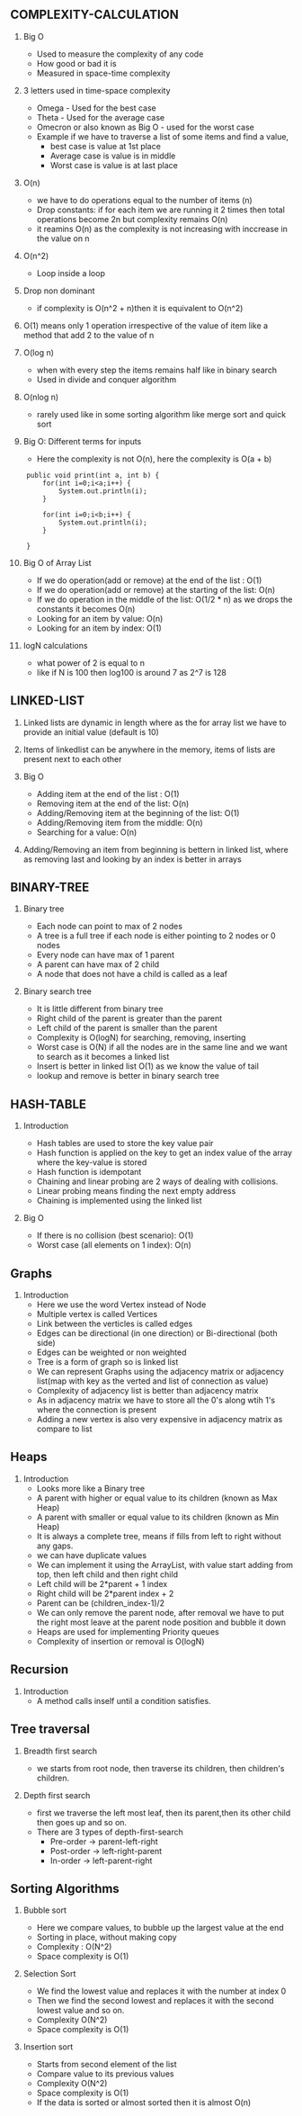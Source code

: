 ## COMPLEXITY-CALCULATION

1. Big O
    - Used to measure the complexity of any code
    - How good or bad it is
    - Measured in space-time complexity
  
2. 3 letters used in time-space complexity
    - Omega - Used for the best case
    - Theta - Used for the average case
    - Omecron or also known as Big O - used for the worst case
    - Example if we have to traverse a list of some items and find a value, 
      - best case is value at 1st place
      - Average case is value is in middle
      - Worst case is value is at last place

3. O(n)
    - we have to do operations equal to the number of items (n)
    - Drop constants: if for each item we are running it 2 times then total operations become 2n but complexity remains O(n)
    - it reamins O(n) as the complexity is not increasing with inccrease in the value on n

4. O(n^2)
    - Loop inside a loop

5. Drop non dominant
    - if complexity is O(n^2 + n)then it is equivalent to O(n^2)

6. O(1) means only 1 operation irrespective of the value of item like a method that add 2 to the value of n

7. O(log n)
   - when with every step the items remains half like in binary search
   - Used in divide and conquer algorithm

8. O(nlog n)
   - rarely used like in some sorting algorithm like merge sort and quick sort

9. Big O: Different terms for inputs
    - Here the complexity is not O(n), here the complexity is O(a + b)

```
    public void print(int a, int b) {
        for(int i=0;i<a;i++) {
            System.out.println(i);
        }

        for(int i=0;i<b;i++) {
            System.out.println(i);
        }

    }

```

10. Big O of Array List
    -  If we do operation(add or remove) at the end of the list : O(1)
    -  If we do operation(add or remove) at the starting of the list: O(n)
    -  If we do operation in the middle of the list: O(1/2 * n)  as we drops the constants it becomes O(n)
    -  Looking for an item by value: O(n)
    -  Looking for an item by index: O(1)

11. logN calculations
    -  what power of 2 is equal to n
    -  like if N is 100 then log100 is around 7 as 2^7 is 128

##  LINKED-LIST

1. Linked lists are dynamic in length where as the for array list we have to provide an initial value (default is 10)
   
2. Items of linkedlist can be anywhere in the memory, items of lists are present next to each other 

3. Big O
    - Adding item at the end of the list : O(1)
    - Removing item at the end of the list: O(n)
    - Adding/Removing item at the beginning of the list: O(1)
    - Adding/Removing item from the middle: O(n)
    - Searching for a value: O(n)

4. Adding/Removing an item from beginning is bettern in linked list, where as removing last and looking by an index is better in arrays

## BINARY-TREE

1. Binary tree
    - Each node can point to max of 2 nodes
    - A tree is a full tree if each node is either pointing to 2 nodes or 0 nodes
    - Every node can have max of 1 parent
    - A parent can have max of 2 child
    - A node that does not have a child is called as a leaf

2. Binary search tree 
    - It is little different from binary tree
    - Right child of the parent is greater than the parent
    - Left child of the parent is smaller than the parent
    - Complexity is O(logN) for searching, removing, inserting
    - Worst case is O(N) if all the nodes are in the same line and we want to search as it becomes a linked list
    - Insert is better in linked list O(1) as we know the value of tail
    - lookup and remove is better in binary search tree

##  HASH-TABLE

1. Introduction
    - Hash tables are used to store the key value pair
    - Hash function is applied on the key to get an index value of the array where the key-value is stored
    - Hash function is idempotant
    - Chaining and linear probing are 2 ways of dealing with collisions.
    - Linear probing means finding the next empty address
    - Chaining is implemented using the linked list

2. Big O
    - If there is no collision (best scenario): O(1)
    - Worst case (all elements on 1 index): O(n)

## Graphs

1. Introduction
   - Here we use the word Vertex instead of Node
   - Multiple vertex is called Vertices
   - Link between the verticles is called edges
   - Edges can be directional (in one direction) or Bi-directional (both side)
   - Edges can be weighted or non weighted
   - Tree is a form of graph so is linked list
   - We can represent Graphs using the adjacency matrix or adjacency list(map with key as the verted and list of connection as value)
   - Complexity of adjacency list is better than adjacency matrix
   - As in adjacency matrix we have to store all the 0's along wtih 1's where the connection is present
   - Adding a new vertex is also very expensive in adjacency matrix as compare to list

## Heaps

1. Introduction
    - Looks more like a Binary tree
    - A parent with higher or equal value to its children (known as Max Heap)
    - A parent with smaller or equal value to its children (known as Min Heap)
    - It is always a complete tree, means if fills from left to right without any gaps.
    - we can have duplicate values
    - We can implement it using the ArrayList, with value start adding from top, then left child and then right child
    - Left child will be 2*parent + 1 index
    - Right child will be 2*parent index + 2
    - Parent can be (children_index-1)/2
    - We can only remove the parent node, after removal we have to put the right most leave at the parent node position and bubble it down
    - Heaps are used for implementing Priority queues
    - Complexity of insertion or removal is O(logN)

## Recursion

1. Introduction
   - A method calls inself until a condition satisfies.

## Tree traversal

1. Breadth first search
   - we starts from root node, then traverse its children, then children's children.

2. Depth first search
   - first we traverse the left most leaf, then its parent,then its other child then goes up and so on.
   - There are 3 types of depth-first-search
     - Pre-order  -> parent-left-right
     - Post-order -> left-right-parent
     - In-order -> left-parent-right

## Sorting Algorithms

1. Bubble sort
   - Here we compare values, to bubble up the largest value at the end
   - Sorting in place, without making copy
   - Complexity : O(N^2)
   - Space complexity is O(1)

2. Selection Sort
   - We find the lowest value and replaces it with the number at index 0
   - Then we find the second lowest and replaces it with the second lowest value and so on.
   - Complexity O(N^2)
   - Space complexity is O(1)

3. Insertion sort
   - Starts from second element of the list
   - Compare value to its previous values
   - Complexity O(N^2)
   - Space complexity is O(1)
   - If the data is sorted or almost sorted then it is almost O(n)